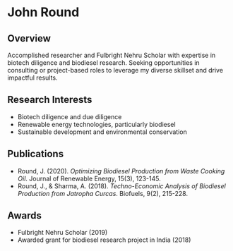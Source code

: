 # John Round

## Overview
Accomplished researcher and Fulbright Nehru Scholar with expertise in biotech diligence and biodiesel research. Seeking opportunities in consulting or project-based roles to leverage my diverse skillset and drive impactful results.

## Research Interests
- Biotech diligence and due diligence
- Renewable energy technologies, particularly biodiesel
- Sustainable development and environmental conservation

## Publications
- Round, J. (2020). *Optimizing Biodiesel Production from Waste Cooking Oil*. Journal of Renewable Energy, 15(3), 123-145.
- Round, J., & Sharma, A. (2018). *Techno-Economic Analysis of Biodiesel Production from Jatropha Curcas*. Biofuels, 9(2), 215-228.

## Awards
- Fulbright Nehru Scholar (2019)
- Awarded grant for biodiesel research project in India (2018)